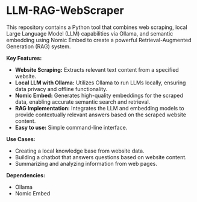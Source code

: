# LLM-RAG-WebScraper

This repository contains a Python tool that combines web scraping, local Large Language Model (LLM) capabilities via Ollama, and semantic embedding using Nomic Embed to create a powerful Retrieval-Augmented Generation (RAG) system.

**Key Features:**

* **Website Scraping:** Extracts relevant text content from a specified website.
* **Local LLM with Ollama:** Utilizes Ollama to run LLMs locally, ensuring data privacy and offline functionality.
* **Nomic Embed:** Generates high-quality embeddings for the scraped data, enabling accurate semantic search and retrieval.
* **RAG Implementation:** Integrates the LLM and embedding models to provide contextually relevant answers based on the scraped website content.
* **Easy to use:** Simple command-line interface.

**Use Cases:**

* Creating a local knowledge base from website data.
* Building a chatbot that answers questions based on website content.
* Summarizing and analyzing information from web pages.


**Dependencies:**

* Ollama
* Nomic Embed
